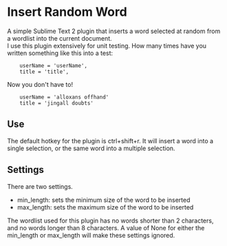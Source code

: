# Insert Random Word

A simple Sublime Text 2 plugin that inserts a word selected at random from a wordlist into the current document.  
I use this plugin extensively for unit testing.  How many times have you written something like this into a test:

        userName = 'userName',
        title = 'title',
Now you don't have to!

        userName = 'alloxans offhand'
        title = 'jingall doubts'

## Use

The default hotkey for the plugin is ctrl+shift+r.  It will insert a word into a single selection, or the same word into a multiple selection.  

## Settings

There are two settings.  

* min_length: sets the minimum size of the word to be inserted
* max_length: sets the maximum size of the word to be inserted

The wordlist used for this plugin has no words shorter than 2 characters, and no words longer than 8 characters.  A value of None for either the min_length or max_length will make these settings ignored.  